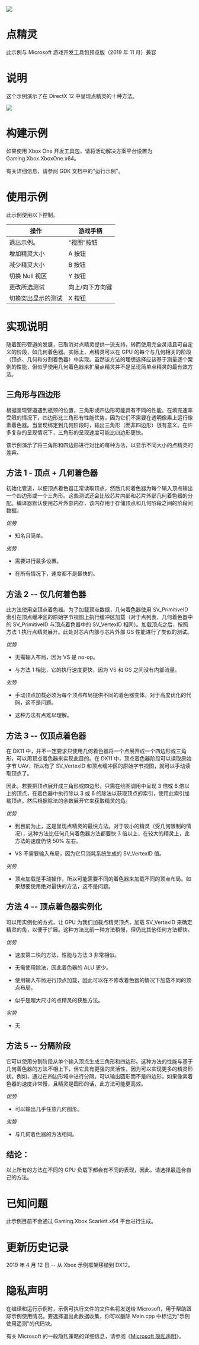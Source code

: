   ![](./media/image1.png)

#   点精灵

此示例与 Microsoft 游戏开发工具包预览版（2019 年 11 月）兼容

# 说明

这个示例演示了在 DirectX 12 中呈现点精灵的十种方法。

![](./media/image3.png)

# 构建示例

如果使用 Xbox One 开发工具包，请将活动解决方案平台设置为
Gaming.Xbox.XboxOne.x64。

有关详细信息，请参阅 GDK 文档中的"运行示例"。

# 使用示例

此示例使用以下控制。

| 操作                            |  游戏手柄                           |
|---------------------------------|------------------------------------|
| 退出示例。                      |  "视图"按钮                         |
| 增加精灵大小                    |  A 按钮                             |
| 减少精灵大小                    |  B 按钮                             |
| 切换 Null 视区                  |  Y 按钮                             |
| 更改所选测试                    |  向上/向下方向键                    |
| 切换突出显示的测试              |  X 按钮                             |

# 实现说明

随着图形管道的发展，已取消对点精灵提供一流支持，转而使用完全灵活且可自定义的阶段，如几何着色器。实际上，点精灵可以在
GPU
的每个与几何相关的阶段（顶点、几何和分割着色器）中实现。虽然该方法的理想选择应该基于测量逐个案例的性能，但似乎使用几何着色器来扩展点精灵并不是呈现简单点精灵的最有效方法。

## 三角形与四边形

根据呈现管道遇到瓶颈的位置，三角形或四边形可能具有不同的性能。在填充速率受限的情况下，四边形比三角形有性能优势，因为它们不需要在透明像素上运行像素着色器。当呈现绑定到几何阶段时，输出三角形（而非四边形）很有意义。在许多复杂的呈现情况下，三角形的呈现速度可能比四边形更快。

该示例演示了将三角形和四边形进行对比的每种方法，以显示不同大小的点精灵的差异。

## 方法 1 - 顶点 + 几何着色器

初始化管道，以便顶点着色器正常读取顶点，然后几何着色器为每个输入顶点输出一个四边形或一个三角形。这些测试还会比较芯片内部和芯片外部几何着色器的分配。编译器默认使用芯片外部内存，该内存用于存储顶点和几何阶段之间的阶段间数据。

*优势*

-   知名且简单。

*劣势*

-   需要进行最多设置。

-   在所有情况下，速度都不是最快的。

## 方法 2 -- 仅几何着色器

此方法使用空顶点着色器。为了加载顶点数据，几何着色器使用 SV_PrimitiveID
索引在顶点缓冲区的原始字节视图上执行缓冲区加载（对于点列表，几何着色器中的
SV_PrimitiveID 与顶点着色器中的 SV_VertexID
相同）。加载顶点之后，按照方法 1
执行点精灵展开。此处对芯片内部与芯片外部 GS 性能进行了类似的测试。

*优势*

-   无需输入布局，因为 VS 是 no-op。

-   与方法 1 相比，它的执行速度更快，因为 VS 和 GS 之间没有内部流量。

*劣势*

-   手动顶点加载必须为每个顶点布局提供不同的着色器变体。对于高度优化的代码，这不是问题。

-   这种方法有点难以理解。

## 方法 3 -- 仅顶点着色器

在 DX11
中，并不一定要求只使用几何着色器将一个点展开成一个四边形或三角形，可以用顶点着色器来实现此目的。在
DX11 中，顶点着色器阶段可以读取原始字节 UAV，所以有了 SV_VertexID
和顶点缓冲区的原始字节视图，就可以手动读取顶点了。

因此，若要把顶点展开成三角形或四边形，只需在绘图调用中呈现 3 倍或 6
倍以上的顶点，在着色器中执行除以 3 或 6
的除法以获取顶点的索引，使用此索引加载顶点，然后根据除法的余数展开它来获取精灵的角。

*优势*

-   到目前为止，这是呈现点精灵的最快方法。对于较小的精灵（受几何限制的情况），这种方法比任何几何着色器方法都要快
    3 倍以上，在较大的精灵上，此方法的速度仍快 50% 左右。

-   VS 不需要输入布局，因为它只消耗系统生成的 SV_VertexID 值。

*劣势*

-   顶点加载是手动操作，所以可能需要不同的着色器来加载不同的顶点布局。如果想要使用绝对最快的方法，这不是问题。

## 方法 4 -- 顶点着色器实例化

可以用实例化的方式，让 GPU 为我们加载点精灵顶点，加载 SV_VertexID
来确定精灵的角，以便于扩展。这种方法比前一种方法稍慢，但仍比其他任何方法都快。

*优势*

-   速度第二快的方法，性能与方法 3 非常相似。

-   无需使用除法，因此着色器的 ALU 更少。

-   使用输入布局进行顶点加载，因此可以在不修改着色器的情况下加载不同的顶点布局。

-   似乎是超大尺寸的点精灵的获胜方法。

*劣势*

-   无

## 方法 5 -- 分隔阶段

它可以使用分割阶段从单个输入顶点生成三角形和四边形。这种方法的性能与基于几何着色器的方法不相上下，但它具有更强的灵活性，因为可以实现更多的精灵形状。例如，通过在四边形域中进行分隔，可以输出圆形而不是四边形，如果像素着色器的速度非常慢，且精灵是圆形的话，此方法可能更高效。

*优势*

-   可以输出几乎任意几何图形。

*劣势*

-   与几何着色器的方法相同。

## 结论：

以上所有的方法在不同的 GPU
负载下都会有不同的表现，因此，请选择最适合自己的方法。

# 已知问题

此示例目前不会通过 Gaming.Xbox.Scarlett.x64 平台进行生成。

# 

# 更新历史记录

2019 年 4 月 12 日 -- 从 Xbox 示例框架移植到 DX12。

# 隐私声明

在编译和运行示例时，示例可执行文件的文件名将发送给
Microsoft，用于帮助跟踪示例使用情况。要选择退出此数据收集，你可以删除
Main.cpp 中标记为"示例使用遥测"的代码块。

有关 Microsoft 的一般隐私策略的详细信息，请参阅《[Microsoft
隐私声明](https://privacy.microsoft.com/en-us/privacystatement/)》。
